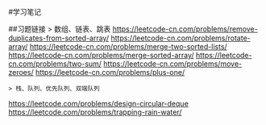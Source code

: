 #学习笔记

##习题链接
    >  数组、链表、跳表
https://leetcode-cn.com/problems/remove-duplicates-from-sorted-array/
https://leetcode-cn.com/problems/rotate-array/
https://leetcode-cn.com/problems/merge-two-sorted-lists/
https://leetcode-cn.com/problems/merge-sorted-array/
https://leetcode-cn.com/problems/two-sum/
https://leetcode-cn.com/problems/move-zeroes/
https://leetcode-cn.com/problems/plus-one/

    > 栈、队列、优先队列、双端队列
https://leetcode.com/problems/design-circular-deque
https://leetcode.com/problems/trapping-rain-water/


